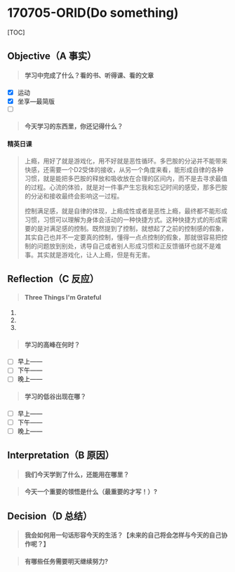 # 170705-ORID(Do something)

[TOC]

## Objective（A 事实）

> #### 学习中完成了什么？看的书、听得课、看的文章

- [x] 运动
- [x] 坐享—最简版
- [ ] ​

> #### 今天学习的东西里，你还记得什么？

#### **精英日课**

> 上瘾，用好了就是游戏化，用不好就是恶性循环。多巴胺的分泌并不能带来快感，还需要一个D2受体的接收，从另一个角度来看，能形成自律的各种习惯，就是能把多巴胺的释放和吸收放在合理的区间内，而不是去寻求最值的过程。心流的体验，就是对一件事产生忘我和忘记时间的感受，那多巴胺的分泌和接收最终会影响这一过程。
>
> 控制满足感，就是自律的体现，上瘾成性或者是恶性上瘾，最终都不能形成习惯，习惯可以理解为身体会活动的一种快捷方式。这种快捷方式的形成需要的是对满足感的控制。既然提到了控制，就想起了之前的控制感的假象，其实自己也并不一定要真的控制，懂得一点点控制的假象，那就很容易把控制的问题放到别处，诱导自己或者别人形成习惯和正反馈循环也就不是难事。其实就是游戏化，让人上瘾，但是有无害。



## Reflection（C 反应）

> #### Three Things I'm Grateful

1. ​
2. ​
3. ​

> #### 学习的高峰在何时？

- [ ] 早上——
- [ ] 下午——
- [ ] 晚上——

> #### 学习的低谷出现在哪？

- [ ] 早上——
- [ ] 下午——
- [ ] 晚上——

## Interpretation（B 原因）

> #### 我们今天学到了什么，还能用在哪里？



> #### 今天一个重要的领悟是什么（最重要的才写！）?



## Decision（D 总结）

> #### 我会如何用一句话形容今天的生活？【未来的自己将会怎样与今天的自己协作呢？】



> #### 有哪些任务需要明天继续努力?

